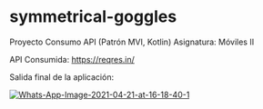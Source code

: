 # symmetrical-goggles
Proyecto Consumo API (Patrón MVI, Kotlin) Asignatura: Móviles II


API Consumida: https://reqres.in/

Salida final de la aplicación: 

<a href="https://imgbb.com/"><img src="https://i.ibb.co/JWZqNNL/Whats-App-Image-2021-04-21-at-16-18-40-1.jpg" alt="Whats-App-Image-2021-04-21-at-16-18-40-1" border="0"></a>
